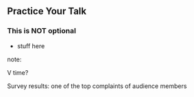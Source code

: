 ## Practice Your Talk

### This is NOT optional

* stuff here

note:

V
time?

Survey results: one of the top complaints of audience members
